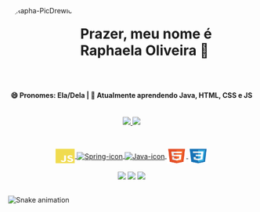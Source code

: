 <img align="left" alt="Rapha-PicDrewIcon" height="150" style="border-radius:50px;" src="https://i.ibb.co/s2FSrKy/picasion-com-675f176f33f1fc46d58c4f547f1b204e.gif">

<h1>Prazer, meu nome é Raphaela Oliveira 💖</h1>

##
<br>

<div align="center">
<h4> 
😄 Pronomes: Ela/Dela | 
🌱 Atualmente aprendendo Java, HTML, CSS e JS
 </h4>  
</div><br>


<div align="center">
  <a href="https://github.com/rphaela">
  <img height="180em" src="https://github-readme-stats.vercel.app/api?username=rphaela&show_icons=true&theme=dracula&include_all_commits=true&count_private=true"/>
  <img height="180em" src="https://github-readme-stats.vercel.app/api/top-langs/?username=rphaela&layout=compact&langs_count=7&theme=dracula"/>
</div>
  
  ##
  
<div align="center" style="display: inline_block"><br>
  <img align="center" alt="Js-icon" height="30" width="40" src="https://raw.githubusercontent.com/devicons/devicon/master/icons/javascript/javascript-plain.svg">
  <img align="center" alt="Spring-icon" height="40" width="40" src="https://cdn.jsdelivr.net/gh/devicons/devicon/icons/spring/spring-original-wordmark.svg">
  <img align="center" alt="Java-icon" height="40" width="40" src="https://cdn.jsdelivr.net/gh/devicons/devicon/icons/java/java-original-wordmark.svg"/>
  <img align="center" alt="HTML-icon" height="30" width="40" src="https://raw.githubusercontent.com/devicons/devicon/master/icons/html5/html5-original.svg">
  <img align="center" alt="CSS-icon" height="30" width="40" src="https://raw.githubusercontent.com/devicons/devicon/master/icons/css3/css3-original.svg">
</div>
  
  <div align="center"><br>
  <a href="https://www.instagram.com/rphaelaa/" target="_blank"><img src="https://img.shields.io/badge/-Instagram-%23E4405F?style=for-the-badge&logo=instagram&logoColor=white" target="_blank"></a>
  <a href = "mailto:rphaelaoliveira@gmail.com"><img src="https://img.shields.io/badge/-Gmail-%23333?style=for-the-badge&logo=gmail&logoColor=white" target="_blank"></a>
  <a href="https://www.linkedin.com/in/rphaela-oliveira/" target="_blank"><img src="https://img.shields.io/badge/-LinkedIn-%230077B5?style=for-the-badge&logo=linkedin&logoColor=white" target="_blank"></a> 
  </div>
  
  ##
  
  ![Snake animation](https://github.com/rphaela/rphaela/blob/output/github-contribution-grid-snake.svg)
  
  
